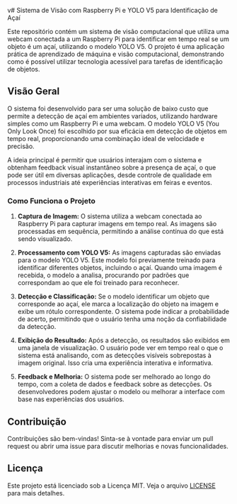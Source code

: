 v# Sistema de Visão com Raspberry Pi e YOLO V5 para Identificação de Açaí

Este repositório contém um sistema de visão computacional que utiliza uma webcam conectada a um Raspberry Pi para identificar em tempo real se um objeto é um açaí, utilizando o modelo YOLO V5. O projeto é uma aplicação prática de aprendizado de máquina e visão computacional, demonstrando como é possível utilizar tecnologia acessível para tarefas de identificação de objetos.

## Visão Geral

O sistema foi desenvolvido para ser uma solução de baixo custo que permite a detecção de açaí em ambientes variados, utilizando hardware simples como um Raspberry Pi e uma webcam. O modelo YOLO V5 (You Only Look Once) foi escolhido por sua eficácia em detecção de objetos em tempo real, proporcionando uma combinação ideal de velocidade e precisão.

A ideia principal é permitir que usuários interajam com o sistema e obtenham feedback visual instantâneo sobre a presença de açaí, o que pode ser útil em diversas aplicações, desde controle de qualidade em processos industriais até experiências interativas em feiras e eventos.

### Como Funciona o Projeto

1. **Captura de Imagem:**
   O sistema utiliza a webcam conectada ao Raspberry Pi para capturar imagens em tempo real. As imagens são processadas em sequência, permitindo a análise contínua do que está sendo visualizado.

2. **Processamento com YOLO V5:**
   As imagens capturadas são enviadas para o modelo YOLO V5. Este modelo foi previamente treinado para identificar diferentes objetos, incluindo o açaí. Quando uma imagem é recebida, o modelo a analisa, procurando por padrões que correspondam ao que ele foi treinado para reconhecer.

3. **Detecção e Classificação:**
   Se o modelo identificar um objeto que corresponde ao açaí, ele marca a localização do objeto na imagem e exibe um rótulo correspondente. O sistema pode indicar a probabilidade de acerto, permitindo que o usuário tenha uma noção da confiabilidade da detecção.

4. **Exibição do Resultado:**
   Após a detecção, os resultados são exibidos em uma janela de visualização. O usuário pode ver em tempo real o que o sistema está analisando, com as detecções visíveis sobrepostas à imagem original. Isso cria uma experiência interativa e informativa.

5. **Feedback e Melhoria:**
   O sistema pode ser melhorado ao longo do tempo, com a coleta de dados e feedback sobre as detecções. Os desenvolvedores podem ajustar o modelo ou melhorar a interface com base nas experiências dos usuários.

## Contribuição

Contribuições são bem-vindas! Sinta-se à vontade para enviar um pull request ou abrir uma issue para discutir melhorias e novas funcionalidades.

## Licença

Este projeto está licenciado sob a Licença MIT. Veja o arquivo [LICENSE](LICENSE) para mais detalhes.
